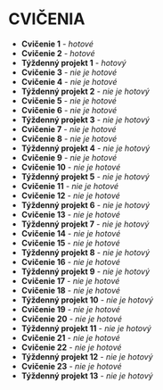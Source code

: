 # CVIČENIA
- **Cvičenie 1** - *hotové*
- **Cvičenie 2** - *hotové*
- **Týždenný projekt 1** - *hotový*
- **Cvičenie 3** - *nie je hotové*
- **Cvičenie 4** - *nie je hotové*
- **Týždenný projekt 2** - *nie je hotový*
- **Cvičenie 5** - *nie je hotové*
- **Cvičenie 6** - *nie je hotové*
- **Týždenný projekt 3** - *nie je hotový*
- **Cvičenie 7** - *nie je hotové*
- **Cvičenie 8** - *nie je hotové*
- **Týždenný projekt 4** - *nie je hotový*
- **Cvičenie 9** - *nie je hotové*
- **Cvičenie 10** - *nie je hotové*
- **Týždenný projekt 5** - *nie je hotový*
- **Cvičenie 11** - *nie je hotové*
- **Cvičenie 12** - *nie je hotové*
- **Týždenný projekt 6** - *nie je hotový*
- **Cvičenie 13** - *nie je hotové*
- **Týždenný projekt 7** - *nie je hotový*
- **Cvičenie 14** - *nie je hotové*
- **Cvičenie 15** - *nie je hotové*
- **Týždenný projekt 8** - *nie je hotový*
- **Cvičenie 16** - *nie je hotové*
- **Týždenný projekt 9** - *nie je hotový*
- **Cvičenie 17** - *nie je hotové*
- **Cvičenie 18** - *nie je hotové*
- **Týždenný projekt 10** - *nie je hotový*
- **Cvičenie 19** - *nie je hotové*
- **Cvičenie 20** - *nie je hotové*
- **Týždenný projekt 11** - *nie je hotový*
- **Cvičenie 21** - *nie je hotové*
- **Cvičenie 22** - *nie je hotové*
- **Týždenný projekt 12** - *nie je hotový*
- **Cvičenie 23** - *nie je hotové*
- **Týždenný projekt 13** - *nie je hotový*